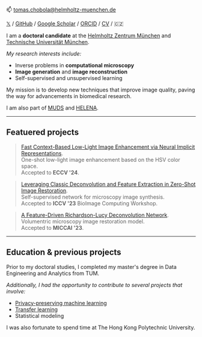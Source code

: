 📫 [tomas.chobola@helmholtz-muenchen.de](mailto:tomas.chobola@helmholtz-muenchen.de)

[𝕏](https://www.twitter.com/ifelsetom/) / [GitHub](https://www.github.com/ctom2/) / [Google Scholar](https://scholar.google.com/citations?user=KoL2wdQAAAAJ) / [ORCID](https://orcid.org/0009-0000-3272-9996) / [CV](https://drive.google.com/file/d/1aTVBHezOojjhkbr-razPECpAsJrki1T9/view?usp=sharing) / 🇨🇿

I am a **doctoral candidate** at the [Helmholtz Zentrum München](https://www.helmholtz-munich.de/en/computational-health-center) and [Technische Universität München](https://www.cit.tum.de/cit/startseite/).

*My research interests include:* 
* Inverse problems in **computational microscopy**
* **Image generation** and **image reconstruction**
* Self-supervised and unsupervised learning

My mission is to develop new techniques that improve image quality, paving the way for advancements in biomedical research.

I am also part of [MUDS](https://www.mu-ds.de) and [HELENA](https://cams.helmholtz-munich.de/helena).

---

## Featuered projects

> [Fast Context-Based Low-Light Image Enhancement via Neural Implicit Representations]().\
One-shot low-light image enhancement based on the HSV color space.\
Accepted to **ECCV '24**.

> [Leveraging Classic Deconvolution and Feature Extraction in Zero-Shot Image Restoration](https://arxiv.org/abs/2310.02097).\
Self-supervised network for microscopy image synthesis.\
Accepted to **ICCV '23** BioImage Computing Workshop.

<!-- > [A Feature-Driven Richardson-Lucy Deconvolution Network](/projects/deconvolution).\ -->
> [A Feature-Driven Richardson-Lucy Deconvolution Network](https://arxiv.org/abs/2307.07998).\
Volumentric microscopy image restoration model.\
Accepted to **MICCAI '23**.

---

## Education & previous projects

Prior to my doctoral studies, I completed my master's degree in Data Engineering and Analytics from TUM. 

*Additionally, I had the opportunity to contribute to several projects that involve:*
* [Privacy-preserving machine learning](https://dl.acm.org/doi/10.1145/3605764.3623906)
* [Transfer learning](https://proceedings.mlr.press/v140/chobola21a)
* Statistical modeling

I was also fortunate to spend time at The Hong Kong Polytechnic University.
